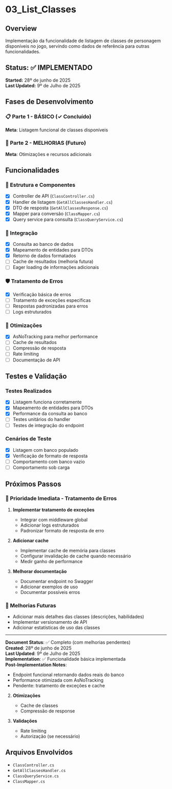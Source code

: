 ﻿# 03_List_Classes

## Overview
Implementação da funcionalidade de listagem de classes de personagem disponíveis no jogo, servindo como dados de referência para outras funcionalidades.

## Status: ✅ IMPLEMENTADO  
**Started:** 28º de junho de 2025  
**Last Updated:** 9º de Julho de 2025

## Fases de Desenvolvimento

### 📋 Parte 1 - BÁSICO (✓ Concluído)
**Meta**: Listagem funcional de classes disponíveis

### 🚀 Parte 2 - MELHORIAS (Futuro)
**Meta**: Otimizações e recursos adicionais

## Funcionalidades

### 🎨 Estrutura e Componentes
- [x] Controller de API (`ClassController.cs`)
- [x] Handler de listagem (`GetAllClassesHandler.cs`)
- [x] DTO de resposta (`GetAllClassesResponse.cs`)
- [x] Mapper para conversão (`ClassMapper.cs`)
- [x] Query service para consulta (`ClassQueryService.cs`)

### 🔄 Integração
- [x] Consulta ao banco de dados
- [x] Mapeamento de entidades para DTOs
- [x] Retorno de dados formatados
- [ ] Cache de resultados (melhoria futura)
- [ ] Eager loading de informações adicionais

### 🛡️ Tratamento de Erros
- [x] Verificação básica de erros
- [ ] Tratamento de exceções específicas
- [ ] Respostas padronizadas para erros
- [ ] Logs estruturados

### 🚀 Otimizações
- [x] AsNoTracking para melhor performance
- [ ] Cache de resultados
- [ ] Compressão de resposta
- [ ] Rate limiting
- [ ] Documentação de API

## Testes e Validação

### Testes Realizados
- [x] Listagem funciona corretamente
- [x] Mapeamento de entidades para DTOs
- [x] Performance da consulta ao banco
- [ ] Testes unitários do handler
- [ ] Testes de integração do endpoint

### Cenários de Teste
- [x] Listagem com banco populado
- [x] Verificação de formato de resposta
- [ ] Comportamento com banco vazio
- [ ] Comportamento sob carga

## Próximos Passos

### 🎯 Prioridade Imediata - Tratamento de Erros
1. **Implementar tratamento de exceções**
   - Integrar com middleware global
   - Adicionar logs estruturados
   - Padronizar formato de resposta de erro

2. **Adicionar cache**
   - Implementar cache de memória para classes
   - Configurar invalidação de cache quando necessário
   - Medir ganho de performance

3. **Melhorar documentação**
   - Documentar endpoint no Swagger
   - Adicionar exemplos de uso
   - Documentar possíveis erros

### 🔧 Melhorias Futuras
- Adicionar mais detalhes das classes (descrições, habilidades)
- Implementar versionamento de API
- Adicionar estatísticas de uso das classes

---

**Document Status**: ✅ Completo (com melhorias pendentes)  
**Created**: 28º de junho de 2025  
**Last Updated**: 9º de Julho de 2025  
**Implementation**: ✅ Funcionalidade básica implementada  
**Post-Implementation Notes**:  
- Endpoint funcional retornando dados reais do banco
- Performance otimizada com AsNoTracking
- Pendente: tratamento de exceções e cache

2. **Otimizações**
   - Cache de classes
   - Compressão de response

3. **Validações**
   - Rate limiting
   - Autorização (se necessário)

## Arquivos Envolvidos
- `ClassController.cs`
- `GetAllClassesHandler.cs`
- `ClassQueryService.cs`
- `ClassMapper.cs`

